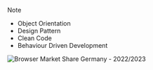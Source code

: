 > [!NOTE]
> * Object Orientation <br>
> * Design Pattern <br>
> * Clean Code <br>
> * Behaviour Driven Development <br>


![Browser Market Share Germany - 2022/2023](https://github.com/edimilsonestevam/labstech/assets/29050186/5351504f-a654-41a2-9e8a-b1b4637ed38a)
